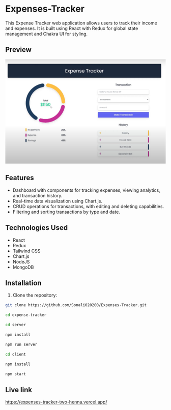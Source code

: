 # Expenses-Tracker

This Expense Tracker web application allows users to track their income and expenses. It is built using React with Redux for global state management and Chakra UI for styling.

## Preview

![Expense Tracker Preview](./client/src/assets/preview.png)


## Features

- Dashboard with components for tracking expenses, viewing analytics, and transaction history.
- Real-time data visualization using Chart.js.
- CRUD operations for transactions, with editing and deleting capabilities.
- Filtering and sorting transactions by type and date.

## Technologies Used

- React
- Redux
- Tailwind CSS
- Chart.js
- NodeJS
- MongoDB

## Installation

1. Clone the repository:

```bash
git clone https://github.com/Sonali020200/Expenses-Tracker.git
```
```bash
cd expense-tracker
```
```bash
cd server
```
```bash
npm install
```
```bash
npm run server
```
```bash
cd client
```
```bash
npm install
```
```bash
npm start
```

## Live link
https://expenses-tracker-two-henna.vercel.app/